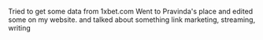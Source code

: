 Tried to get some data from 1xbet.com
Went to Pravinda's place and edited some on my website. and talked about something link marketing, streaming, writing

